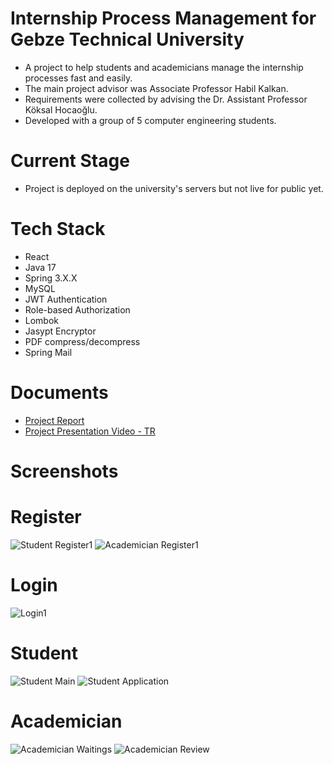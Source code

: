 # Internship Process Management for Gebze Technical University
- A project to help students and academicians manage the internship processes fast and easily.
- The main project advisor was Associate Professor Habil Kalkan.
- Requirements were collected by advising the Dr. Assistant Professor Köksal Hocaoğlu.
- Developed with a group of 5 computer engineering students.

# Current Stage
- Project is deployed on the university's servers but not live for public yet.

# Tech Stack
- React
- Java 17
- Spring 3.X.X
- MySQL
- JWT Authentication
- Role-based Authorization
- Lombok
- Jasypt Encryptor
- PDF compress/decompress
- Spring Mail

# Documents
- [Project Report](https://drive.google.com/file/d/1hsQ3_cPigN1rvOFg8rwPc0HqqAjjy_yA/view?usp=sharing)
- [Project Presentation Video - TR](https://drive.google.com/file/d/1SOl6KjsY2RD4P0bj-dSbDWFoWwlIwsJK/view?usp=sharing)

# Screenshots

# Register

![Student Register1](https://github.com/emreOytun/internship-process-management/blob/main/screenshots/register1.png)
![Academician Register1](https://github.com/emreOytun/internship-process-management/blob/main/screenshots/register2.png)

# Login
![Login1](https://github.com/emreOytun/internship-process-management/blob/main/screenshots/login1.png)

# Student
![Student Main](https://github.com/emreOytun/internship-process-management/blob/main/screenshots/studentmainpage.png)
![Student Application](https://github.com/emreOytun/internship-process-management/blob/main/screenshots/studentapplicationpage.png)

# Academician
![Academician Waitings](https://github.com/emreOytun/internship-process-management/blob/main/screenshots/academicianwaitingpage.png)
![Academician Review](https://github.com/emreOytun/internship-process-management/blob/main/screenshots/academicianreview.png)
